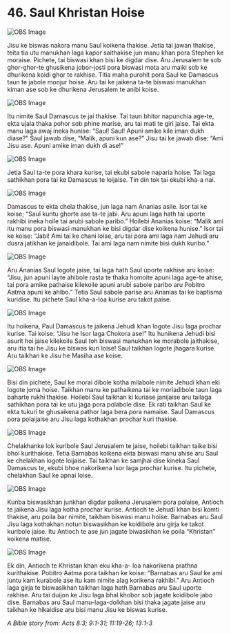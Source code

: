 # 46. Saul Khristan Hoise

![OBS Image](https://cdn.door43.org/obs/jpg/360px/obs-en-46-01.jpg)

Jisu ke biswas nakora manu Saul koikena thakise. Jetia tai jawan thakise, teita tia utu manukhan laga kapor saithakise jun manu khan pora Stephen ke moraise. Pichete, tai biswasi khan bisi ke digdar dise. Aru Jerusalem te sob ghor-ghor-te ghusikena jobor-josti pora biswasi mota aru maiki sob ke dhurikena koidi ghor te rakhise. Titia maha purohit pora Saul ke Damascus taun te jabole monjur hoise. Aru tai ke jaikena ta-te biswasi manukhan kiman ase sob ke dhurikena Jerusalem te anibi koise.

![OBS Image](https://cdn.door43.org/obs/jpg/360px/obs-en-46-02.jpg)

Itu nimite Saul Damascus te jai thakise. Tai taun bhitor napunchia age-te, ekta ujala thaka pohor sob phine marise, aru tai mati te giri jaise. Tai ekta manu laga awaj ineka hunise: “Saul! Saul! Apuni amike kile iman dukh diase?” Saul jawab dise, “Malik, apuni kun ase?” Jisu tai ke jawab dise: “Ami Jisu ase. Apuni amike iman dukh di ase!”

![OBS Image](https://cdn.door43.org/obs/jpg/360px/obs-en-46-03.jpg)

Jetia Saul ta-te pora khara kurise, tai ekubi sabole naparia hoise. Tai laga sathikhan pora tai ke Damascus te loijaise. Tin din tok tai ekubi kha-a nai. 

![OBS Image](https://cdn.door43.org/obs/jpg/360px/obs-en-46-04.jpg)

Damascus te ekta chela thakise, jun laga nam Ananias asile. Isor tai ke koise; “Saul kuntu ghorte ase ta-te jabi. Aru apuni laga hath tai uporte rakhibi ineka hoile tai arubi sabole paribo.” Hoilebi Ananias koise: “Malik ami itu manu pora biswasi manukhan ke bisi digdar dise koikena hunise.” Isor tai ke koise: “Jabi! Ami tai ke chani loise, aru tai pora ami laga nam Jehudi aru dusra jatikhan ke janaidibole. Tai ami laga nam nimite bisi dukh kuribo.”

![OBS Image](https://cdn.door43.org/obs/jpg/360px/obs-en-46-05.jpg)

Aru Ananias Saul logote jaise, tai laga hath Saul uporte rakhise aru koise: “Jisu, jun apuni iayte ahibole rasta te thaka homoite apuni laga age-te ahise, tai pora amike pathaise kilekoile apuni arubi sabole paribo aru Pobitro Aatma apuni ke ahibo.” Tetia Saul sabole parise aru Ananias tai ke baptisma kuridise. Itu pichete Saul kha-a-loa kurise aru takot paise.

![OBS Image](https://cdn.door43.org/obs/jpg/360px/obs-en-46-06.jpg)

Itu hoikena, Paul Damascus te jaikena Jehudi khan logote Jisu laga prochar kurise. Tai koise: “Jisu he Isor laga Chokora ase!” Itu hunikena Jehudi bisi asurit hoi jaise kilekoile Saul toh biswasi manukhan ke morabole jaithakise, aru itia tai he Jisu ke biswas kuri loise! Saul taikhan logote jhagara kurise. Aru taikhan ke Jisu he Masiha ase koise.

![OBS Image](https://cdn.door43.org/obs/jpg/360px/obs-en-46-07.jpg)

Bisi din pichete, Saul ke morai dibole kotha milabole nimite Jehudi khan eki logote joma hoise. Taikhan manu ke pathaikena tai ke moriadibole taun laga baharte rukhi thakise. Hoilebi Saul taikhan ki kuriase janijaise aru tailaga sathikhan pora tai ke utu jaga pora polabole dise.  Ek rati taikhan Saul ke ekta tukuri te ghusaikena pathor laga bera pora namaise.  Saul Damascus pora polaijaise aru Jisu laga kothakhan prochar kuri thakise.

![OBS Image](https://cdn.door43.org/obs/jpg/360px/obs-en-46-08.jpg)

Chelakhanke lok kuribole Saul Jerusalem te jaise, hoilebi taikhan taike bisi bhoi kurithakise.  Tetia Barnabas koikena ekta biswasi manu ahise aru Saul ke chelakhan logote loijaise. Tai taikhan ke samjhai dise kineka Saul Damascus te, ekubi bhoe nakorikena Isor laga prochar kurise. Itu pichete, chelakhan Saul ke apnai loise.

![OBS Image](https://cdn.door43.org/obs/jpg/360px/obs-en-46-09.jpg)

Kunba biswasikhan junkhan digdar paikena Jerusalem pora polaise, Antioch te jaikena Jisu laga kotha prochar kurise. Antioch te Jehudi khan bisi komti thakise, aru poila bar nimite, taikhan biswasi manu hoise. Barnabas aru Saul Jisu laga kothakhan notun biswasikhan ke koidibole aru girja ke takot kuribole jaise. Itu Antioch te ase jun jagate biwasikhan ke  poila “Khristan” koikena matise.

![OBS Image](https://cdn.door43.org/obs/jpg/360px/obs-en-46-10.jpg)

Ek din, Antioch te Khristan khan eku kha-a- loa nakorikena prathna kurithakise. Pobitro Aatma pora taikhan ke koise:  “Barnabas aru Saul ke ami juntu kam kurabole ase itu kam nimite alag korikena rakhibi.” Aru Antioch laga girja te biswasikhan taikhan laga hath Barnabas aru Saul uporte rakhise.  Aru tai duijon ke Jisu laga bhal khobor sob jagate koidibole jabo dise. Barnabas aru Saul manu-laga-dolkhan bisi thaka jagate jaise aru taikhan ke hikaidise aru bisi manu Jisu ke biswas kurise.

_A Bible story from: Acts 8:3; 9:1-31; 11:19-26; 13:1-3_

